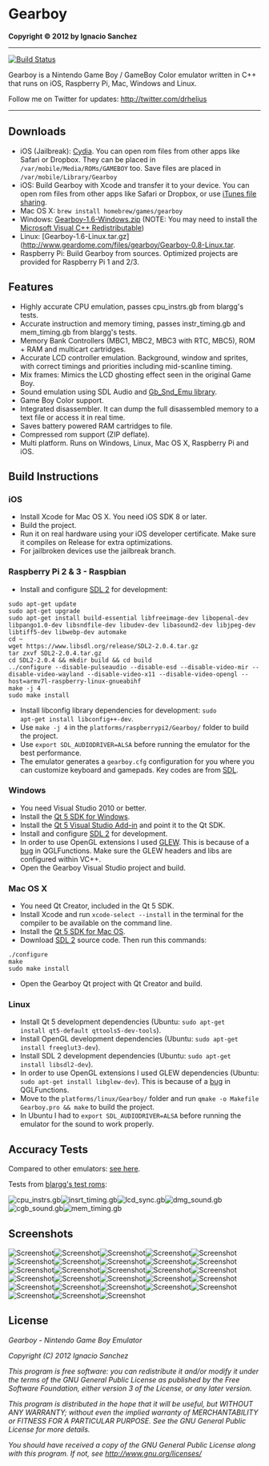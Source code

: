 Gearboy
=======
<b>Copyright &copy; 2012 by Ignacio Sanchez</b>

----------
[![Build Status](https://travis-ci.org/drhelius/Gearboy.svg?branch=master)](https://travis-ci.org/drhelius/Gearboy)

Gearboy is a Nintendo Game Boy / GameBoy Color emulator written in C++ that runs on iOS, Raspberry Pi, Mac, Windows and Linux.

Follow me on Twitter for updates: http://twitter.com/drhelius

----------

Downloads
--------
- iOS (Jailbreak): [Cydia](http://modmyi.com/info/gearboygameboy.d.php). You can open rom files from other apps like Safari or Dropbox. They can be placed in <code>/var/mobile/Media/ROMs/GAMEBOY</code> too. Save files are placed in <code>/var/mobile/Library/Gearboy</code>
- iOS: Build Gearboy with Xcode and transfer it to your device. You can open rom files from other apps like Safari or Dropbox, or use [iTunes file sharing](http://support.apple.com/kb/ht4094). 
- Mac OS X: <code>brew install homebrew/games/gearboy</code>
- Windows: [Gearboy-1.6-Windows.zip](http://www.geardome.com/files/gearboy/Gearboy-1.6-Windows.zip) (NOTE: You may need to install the [Microsoft Visual C++ Redistributable](http://www.microsoft.com/en-us/download/details.aspx?id=40784))
- Linux: [Gearboy-1.6-Linux.tar.gz](http://www.geardome.com/files/gearboy/Gearboy-0.8-Linux.tar.
- Raspberry Pi: Build Gearboy from sources. Optimized projects are provided for Raspberry Pi 1 and 2/3.

Features
--------
- Highly accurate CPU emulation, passes cpu_instrs.gb from blargg's tests.
- Accurate instruction and memory timing, passes instr_timing.gb and mem_timing.gb from blargg's tests.
- Memory Bank Controllers (MBC1, MBC2, MBC3 with RTC, MBC5), ROM + RAM and multicart cartridges.
- Accurate LCD controller emulation. Background, window and sprites, with correct timings and priorities including mid-scanline timing.
- Mix frames: Mimics the LCD ghosting effect seen in the original Game Boy.
- Sound emulation using SDL Audio and [Gb_Snd_Emu library](http://slack.net/~ant/libs/audio.html#Gb_Snd_Emu).
- Game Boy Color support.
- Integrated disassembler. It can dump the full disassembled memory to a text file or access it in real time.
- Saves battery powered RAM cartridges to file.
- Compressed rom support (ZIP deflate).
- Multi platform. Runs on Windows, Linux, Mac OS X, Raspberry Pi and iOS.

Build Instructions
----------------------

### iOS
- Install Xcode for Mac OS X. You need iOS SDK 8 or later. 
- Build the project. 
- Run it on real hardware using your iOS developer certificate. Make sure it compiles on Release for extra optimizations.
- For jailbroken devices use the jailbreak branch.

### Raspberry Pi 2 & 3 - Raspbian
- Install and configure [SDL 2](http://www.libsdl.org/download-2.0.php) for development:
``` shell
sudo apt-get update
sudo apt-get upgrade
sudo apt-get install build-essential libfreeimage-dev libopenal-dev libpango1.0-dev libsndfile-dev libudev-dev libasound2-dev libjpeg-dev libtiff5-dev libwebp-dev automake
cd ~
wget https://www.libsdl.org/release/SDL2-2.0.4.tar.gz
tar zxvf SDL2-2.0.4.tar.gz
cd SDL2-2.0.4 && mkdir build && cd build
../configure --disable-pulseaudio --disable-esd --disable-video-mir --disable-video-wayland --disable-video-x11 --disable-video-opengl --host=armv7l-raspberry-linux-gnueabihf
make -j 4
sudo make install
```
- Install libconfig library dependencies for development: <code>sudo apt-get install libconfig++-dev</code>.
- Use <code>make -j 4</code> in the <code>platforms/raspberrypi2/Gearboy/</code> folder to build the project.
- Use <code>export SDL_AUDIODRIVER=ALSA</code> before running the emulator for the best performance.
- The emulator generates a <code>gearboy.cfg</code> configuration for you where you can customize keyboard and gamepads. Key codes are from [SDL](https://wiki.libsdl.org/SDL_Keycode).

### Windows
- You need Visual Studio 2010 or better.
- Install the [Qt 5 SDK for Windows](http://qt-project.org/downloads).
- Install the [Qt 5 Visual Studio Add-in](http://qt-project.org/downloads) and point it to the Qt SDK.
- Install and configure [SDL 2](http://www.libsdl.org/download-2.0.php) for development.
- In order to use OpenGL extensions I used [GLEW](http://glew.sourceforge.net/). This is because of a [bug](http://stackoverflow.com/questions/11845230/glgenbuffers-crashes-in-release-build) in QGLFunctions. Make sure the GLEW headers and libs are configured within VC++.
- Open the Gearboy Visual Studio project and build.

### Mac OS X
- You need Qt Creator, included in the Qt 5 SDK.
- Install Xcode and run <code>xcode-select --install</code> in the terminal for the compiler to be available on the command line.
- Install the [Qt 5 SDK for Mac OS](http://qt-project.org/downloads).
- Download [SDL 2](http://www.libsdl.org/download-2.0.php) source code. Then run this commands:
``` shell
./configure
make
sudo make install
```
- Open the Gearboy Qt project with Qt Creator and build.

### Linux
- Install Qt 5 development dependencies (Ubuntu: <code>sudo apt-get install qt5-default qttools5-dev-tools</code>).
- Install OpenGL development dependencies (Ubuntu: <code>sudo apt-get install freeglut3-dev</code>).
- Install SDL 2 development dependencies (Ubuntu: <code>sudo apt-get install libsdl2-dev</code>).
- In order to use OpenGL extensions I used GLEW dependencies (Ubuntu: <code>sudo apt-get install libglew-dev</code>). This is because of a [bug](http://stackoverflow.com/questions/11845230/glgenbuffers-crashes-in-release-build) in QGLFunctions.
- Move to the <code>platforms/linux/Gearboy/</code> folder and run <code>qmake -o Makefile Gearboy.pro && make</code> to build the project.
- In Ubuntu I had to <code>export SDL_AUDIODRIVER=ALSA</code> before running the emulator for the sound to work properly.

Accuracy Tests
------------
Compared to other emulators: [see here](http://tasvideos.org/EmulatorResources/GBAccuracyTests.html). 

Tests from [blargg's test roms](http://slack.net/~ant/old/gb-tests/):

![cpu_instrs.gb](http://www.geardome.com/files/gearboy/gearboy_001.png)![insrt_timing.gb](http://www.geardome.com/files/gearboy/gearboy_002.png)![lcd_sync.gb](http://www.geardome.com/files/gearboy/gearboy_003.png)![dmg_sound.gb](http://www.geardome.com/files/gearboy/gearboy_032.png)![cgb_sound.gb](http://www.geardome.com/files/gearboy/gearboy_033.png)![mem_timing.gb](http://www.geardome.com/files/gearboy/gearboy_memtiming1.png)

Screenshots
-----------

![Screenshot](http://www.geardome.com/files/gearboy/gearboy_004.png)![Screenshot](http://www.geardome.com/files/gearboy/gearboy_006.png)![Screenshot](http://www.geardome.com/files/gearboy/gearboy_008.png)![Screenshot](http://www.geardome.com/files/gearboy/gearboy_022.png)![Screenshot](http://www.geardome.com/files/gearboy/gearboy_013.png)![Screenshot](http://www.geardome.com/files/gearboy/gearboy_023.png)![Screenshot](http://www.geardome.com/files/gearboy/gearboy_015.png)![Screenshot](http://www.geardome.com/files/gearboy/gearboy_029.png)![Screenshot](http://www.geardome.com/files/gearboy/gearboy_011.png)![Screenshot](http://www.geardome.com/files/gearboy/gearboy_024.png)![Screenshot](http://www.geardome.com/files/gearboy/gearboy_017.png)![Screenshot](http://www.geardome.com/files/gearboy/gearboy_016.png)![Screenshot](http://www.geardome.com/files/gearboy/gearboy_034.png)![Screenshot](http://www.geardome.com/files/gearboy/gearboy_026.png)![Screenshot](http://www.geardome.com/files/gearboy/gearboy_018.png)![Screenshot](http://www.geardome.com/files/gearboy/gearboy_025.png)![Screenshot](http://www.geardome.com/files/gearboy/gearboy_021.png)![Screenshot](http://www.geardome.com/files/gearboy/gearboy_027.png)![Screenshot](http://www.geardome.com/files/gearboy/gearboy_019.png)![Screenshot](http://www.geardome.com/files/gearboy/gearboy_020.png)![Screenshot](http://www.geardome.com/files/gearboy/gearboy_031.png)![Screenshot](http://www.geardome.com/files/gearboy/gearboy_028.png)![Screenshot](http://www.geardome.com/files/gearboy/gearboy_007.png)![Screenshot](http://www.geardome.com/files/gearboy/gearboy_009.png)![Screenshot](http://www.geardome.com/files/gearboy/gearboy_010.png)![Screenshot](http://www.geardome.com/files/gearboy/gearboy_005.png)![Screenshot](http://www.geardome.com/files/gearboy/gearboy_012.png)![Screenshot](http://www.geardome.com/files/gearboy/gearboy_014.png)

License
-------

<i>Gearboy - Nintendo Game Boy Emulator</i>

<i>Copyright (C) 2012  Ignacio Sanchez</i>

<i>This program is free software: you can redistribute it and/or modify</i>
<i>it under the terms of the GNU General Public License as published by</i>
<i>the Free Software Foundation, either version 3 of the License, or</i>
<i>any later version.</i>

<i>This program is distributed in the hope that it will be useful,</i>
<i>but WITHOUT ANY WARRANTY; without even the implied warranty of</i>
<i>MERCHANTABILITY or FITNESS FOR A PARTICULAR PURPOSE. See the</i>
<i>GNU General Public License for more details.</i>

<i>You should have received a copy of the GNU General Public License</i>
<i>along with this program.  If not, see http://www.gnu.org/licenses/</i>


